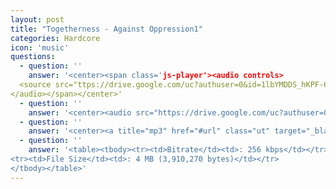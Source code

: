 ```yaml
---
layout: post
title: "Togetherness - Against Oppression1"
categories: Hardcore
icon: 'music'
questions:
  - question: ''
    answer: '<center><span class='js-player'><audio controls>
  <source src="ttps://drive.google.com/uc?authuser=0&id=1lbYMDDS_hKPF-6cYgv1vNanZD6Dcc598&export=download" type="audio/mp3">
</audio></span></center>'
  - question: ''
    answer: '<center><audio src="https://drive.google.com/uc?authuser=0&id=1lbYMDDS_hKPF-6cYgv1vNanZD6Dcc598&export=download" controls preload></audio></center>'
  - question: ''
    answer: '<center><a title="mp3" href="#url" class="ut" target="_blank"><span class="feather-icon icon-download"> DOWNLOAD</span></a></center>'
  - question: ''
    answer: '<table><tbody><tr><td>Bitrate</td><td>: 256 kbps</td></tr>
<tr><td>File Size</td><td>: 4 MB (3,910,270 bytes)</td></tr>
</tbody></table>'
---
```

